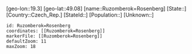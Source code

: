 ﻿---
location: [49.08,19.3]
mapzoom: [7,12] 
mapmarker: city 
type: City
tags:
- geo/City


SpocWebEntityId: 33837
isDeleted: false
confidential: public

---
[geo-lon::19.3]
[geo-lat::49.08]
[name::Ruzomberok=Rosenberg]
[State::]
[Country::Czech_Rep.]
[StateId::]
[Population::]
[Unknown::]


```leaflet
id: Ruzomberok=Rosenberg
coordinates: [[Ruzomberok=Rosenberg]]
markerFile: [[Ruzomberok=Rosenberg]]
defaultZoom: 11 
maxZoom: 18
```
